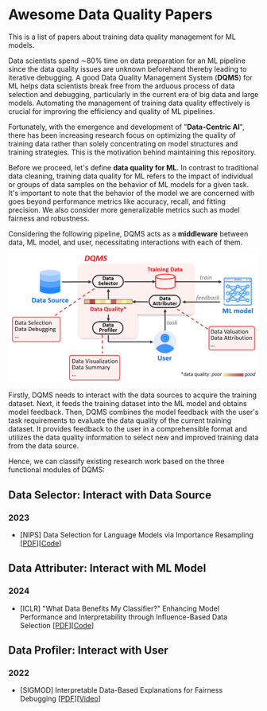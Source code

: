 # Awesome Data Quality Papers

This is a list of papers about training data quality management for ML models. 

Data scientists spend ∼80% time on data preparation for an ML pipeline since the data quality issues are unknown beforehand thereby leading to iterative debugging. A good Data Quality Management System (**DQMS**) for ML helps data scientists break free from the arduous process of data selection and debugging, particularly in the current era of big data and large models. Automating the management of training data quality effectively is crucial for improving the efficiency and quality of ML pipelines.

Fortunately, with the emergence and development of "**Data-Centric AI**", there has been increasing research focus on optimizing the quality of training data rather than solely concentrating on model structures and training strategies. This is the motivation behind maintaining this repository.

Before we proceed, let's define **data quality for ML**. In contrast to traditional data cleaning, training data quality for ML refers to the impact of individual or groups of data samples on the behavior of ML models for a given task. It's important to note that the behavior of the model we are concerned with goes beyond performance metrics like accuracy, recall, and fitting precision. We also consider more generalizable metrics such as model fairness and robustness.

Considering the following pipeline, DQMS acts as a **middleware** between data, ML model, and user, necessitating interactions with each of them.

![Framework of DQMS.](./framework.png)

Firstly, DQMS needs to interact with the data sources to acquire the training dataset. Next, it feeds the training dataset into the ML model and obtains model feedback. Then, DQMS combines the model feedback with the user's task requirements to evaluate the data quality of the current training dataset. It provides feedback to the user in a comprehensible format and utilizes the data quality information to select new and improved training data from the data source.

Hence, we can classify existing research work based on the three functional modules of DQMS:

## Data Selector: Interact with Data Source

### 2023

- [NIPS] Data Selection for Language Models via Importance Resampling [[PDF](https://arxiv.org/pdf/2302.03169.pdf)][[Code](https://github.com/p-lambda/dsir)]

## Data Attributer: Interact with ML Model

### 2024

- [ICLR] "What Data Benefits My Classifier?" Enhancing Model Performance and Interpretability through Influence-Based Data Selection [[PDF](https://openreview.net/pdf?id=HE9eUQlAvo)][[Code](https://github.com/anshuman23/InfDataSel)]

## Data Profiler: Interact with User

### 2022

- [SIGMOD] Interpretable Data-Based Explanations for Fairness Debugging [[PDF](https://arxiv.org/pdf/2112.09745.pdf)][[Video](https://www.youtube.com/watch?v=bt_VL1eSu30)]